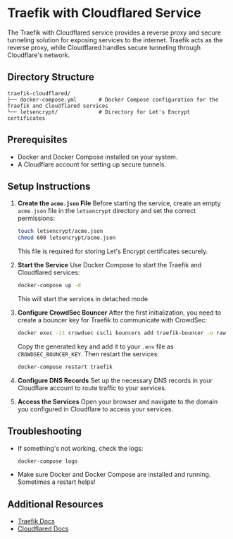 # Traefik with Cloudflared Service

The Traefik with Cloudflared service provides a reverse proxy and secure tunneling solution for exposing services to the internet. Traefik acts as the reverse proxy, while Cloudflared handles secure tunneling through Cloudflare's network.

## Directory Structure

```
traefik-cloudflared/
├── docker-compose.yml       # Docker Compose configuration for the Traefik and Cloudflared services
└── letsencrypt/             # Directory for Let's Encrypt certificates
```

## Prerequisites

- Docker and Docker Compose installed on your system.
- A Cloudflare account for setting up secure tunnels.

## Setup Instructions

1. **Create the `acme.json` File**
   Before starting the service, create an empty `acme.json` file in the `letsencrypt` directory and set the correct permissions:

   ```bash
   touch letsencrypt/acme.json
   chmod 600 letsencrypt/acme.json
   ```

   This file is required for storing Let's Encrypt certificates securely.

2. **Start the Service**
   Use Docker Compose to start the Traefik and Cloudflared services:

   ```bash
   docker-compose up -d
   ```

   This will start the services in detached mode.

3. **Configure CrowdSec Bouncer**
   After the first initialization, you need to create a bouncer key for Traefik to communicate with CrowdSec:

   ```bash
   docker exec -it crowdsec cscli bouncers add traefik-bouncer -o raw
   ```

   Copy the generated key and add it to your `.env` file as `CROWDSEC_BOUNCER_KEY`. Then restart the services:

   ```bash
   docker-compose restart traefik
   ```

4. **Configure DNS Records**
   Set up the necessary DNS records in your Cloudflare account to route traffic to your services.

5. **Access the Services**
   Open your browser and navigate to the domain you configured in Cloudflare to access your services.

## Troubleshooting

- If something's not working, check the logs:

  ```bash
  docker-compose logs
  ```

- Make sure Docker and Docker Compose are installed and running. Sometimes a restart helps!

## Additional Resources

- [Traefik Docs](https://doc.traefik.io/traefik/)
- [Cloudflared Docs](https://developers.cloudflare.com/cloudflare-one/connections/connect-networks/)
